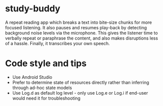 # study-buddy
A repeat reading app which breaks a text into bite-size chunks for more focused listening.  It also pauses and resumes play-back by detecting background noise levels via the microphone.   This gives the listener time to verbally repeat or paraphrase the content, and also makes disruptions less of a hassle.  Finally, it transcribes your own speech. 

# Code style and tips
* Use Android Studio
* Prefer to determine state of resources directly rather than inferring through ad-hoc state models
* Use Log.d as default log level - only use Log.e or Log.i if end-user would need it for troubleshooting
